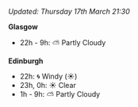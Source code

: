 *Updated: Thursday 17th March 21:30*

**Glasgow**

* 22h - 9h: :partly_sunny: Partly Cloudy

**Edinburgh**

* 22h: :cyclone: Windy (:sunny:)
* 23h, 0h: :sunny: Clear
* 1h - 9h: :partly_sunny: Partly Cloudy
